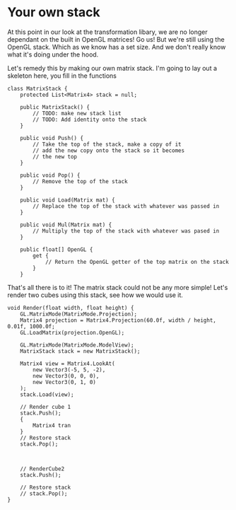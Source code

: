 # Your own stack
At this point in our look at the transformation libary, we are no longer dependant on the built in OpenGL matrices! Go us! But we're still using the OpenGL stack. Which as we know has a set size. And we don't really know what it's doing under the hood.

Let's remedy this by making our own matrix stack. I'm going to lay out a skeleton here, you fill in the functions

```
class MatrixStack {
    protected List<Matrix4> stack = null;
    
    public MatrixStack() {
        // TODO: make new stack list
        // TODO: Add identity onto the stack
    }
    
    public void Push() {
        // Take the top of the stack, make a copy of it
        // add the new copy onto the stack so it becomes
        // the new top
    }
    
    public void Pop() {
        // Remove the top of the stack
    }
    
    public void Load(Matrix mat) {
        // Replace the top of the stack with whatever was passed in
    }
    
    public void Mul(Matrix mat) {
        // Multiply the top of the stack with whatever was pased in
    }
    
    public float[] OpenGL {
        get {
            // Return the OpenGL getter of the top matrix on the stack
        }
    }
```

That's all there is to it! The matrix stack could not be any more simple! Let's render two cubes using this stack, see how we would use it.

```
void Render(float width, float height) {
    GL.MatrixMode(MatrixMode.Projection);
    Matrix4 projection = Matrix4.Projection(60.0f, width / height, 0.01f, 1000.0f;
    GL.LoadMatrix(projection.OpenGL);
    
    GL.MatrixMode(MatrixMode.ModelView);
    MatrixStack stack = new MatrixStack();
    
    Matrix4 view = Matrix4.LookAt(
        new Vector3(-5, 5, -2),
        new Vector3(0, 0, 0),
        new Vector3(0, 1, 0)
    );
    stack.Load(view);
    
    // Render cube 1
    stack.Push();
    {
        Matrix4 tran
    }
    // Restore stack
    stack.Pop();
    
    
    
    // RenderCube2
    stack.Push();
    
    // Restore stack
    // stack.Pop();
}
```